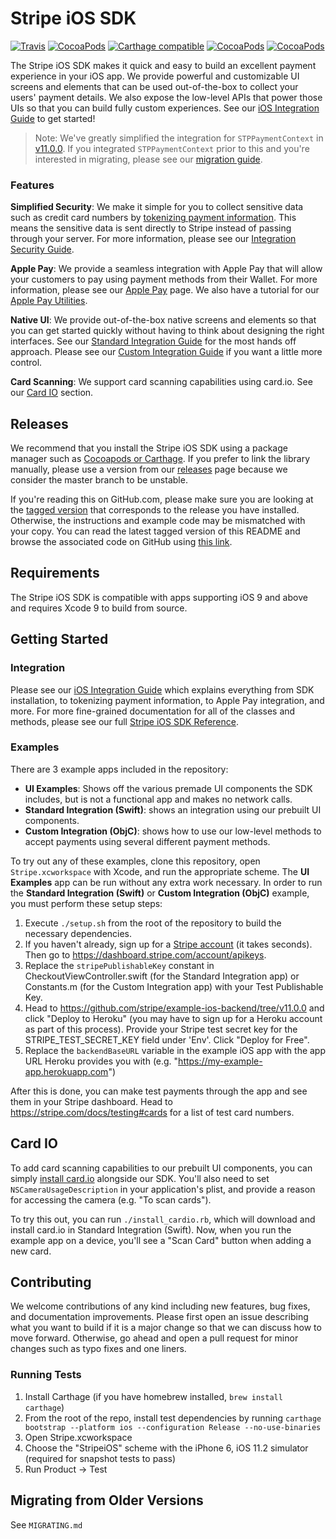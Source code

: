 # Stripe iOS SDK

[![Travis](https://img.shields.io/travis/stripe/stripe-ios/master.svg?style=flat)](https://travis-ci.org/stripe/stripe-ios)
[![CocoaPods](https://img.shields.io/cocoapods/v/Stripe.svg?style=flat)](http://cocoapods.org/?q=author%3Astripe%20name%3Astripe)
[![Carthage compatible](https://img.shields.io/badge/Carthage-compatible-4BC51D.svg?style=flat)](https://github.com/Carthage/Carthage)
[![CocoaPods](https://img.shields.io/cocoapods/l/Stripe.svg?style=flat)](https://github.com/stripe/stripe-ios/blob/master/LICENSE)
[![CocoaPods](https://img.shields.io/cocoapods/p/Stripe.svg?style=flat)](https://github.com/stripe/stripe-ios#)

The Stripe iOS SDK makes it quick and easy to build an excellent payment experience in your iOS app. We provide powerful and customizable UI screens and elements that can be used out-of-the-box to collect your users' payment details. We also expose the low-level APIs that power those UIs so that you can build fully custom experiences. See our [iOS Integration Guide](https://stripe.com/docs/mobile/ios) to get started!

> Note: We've greatly simplified the integration for `STPPaymentContext` in [v11.0.0](https://github.com/stripe/stripe-ios/releases/v11.0.0). If you integrated `STPPaymentContext` prior to this and you're interested in migrating, please see our [migration guide](https://github.com/stripe/stripe-ios/blob/master/MIGRATING.md#migration-from-versions--1100).

### Features

**Simplified Security**: We make it simple for you to collect sensitive data such as credit card numbers by [tokenizing payment information](https://stripe.com/docs/quickstart#collecting-payment-information). This means the sensitive data is sent directly to Stripe instead of passing through your server. For more information, please see our [Integration Security Guide](https://stripe.com/docs/security).

**Apple Pay**: We provide a seamless integration with Apple Pay that will allow your customers to pay using payment methods from their Wallet. For more information, please see our [Apple Pay](https://stripe.com/apple-pay) page. We also have a tutorial for our [Apple Pay Utilities](https://stripe.com/docs/mobile/ios/custom#apple-pay).

**Native UI**: We provide out-of-the-box native screens and elements so that you can get started quickly without having to think about designing the right interfaces. See our [Standard Integration Guide](https://stripe.com/docs/mobile/ios/standard) for the most hands off approach. Please see our [Custom Integration Guide](https://stripe.com/docs/mobile/ios/custom) if you want a little more control.

**Card Scanning**: We support card scanning capabilities using card.io. See our [Card IO](#card-io) section.

## Releases

We recommend that you install the Stripe iOS SDK using a package manager such as [Cocoapods or Carthage](https://stripe.com/docs/mobile/ios#getting-started). If you prefer to link the library manually, please use a version from our [releases](https://github.com/stripe/stripe-ios/releases) page because we consider the master branch to be unstable.

If you're reading this on GitHub.com, please make sure you are looking at the [tagged version](https://github.com/stripe/stripe-ios/tags) that corresponds to the release you have installed. Otherwise, the instructions and example code may be mismatched with your copy. You can read the latest tagged version of this README and browse the associated code on GitHub using
[this link](https://github.com/stripe/stripe-ios/tree/v13.0.2).

## Requirements

The Stripe iOS SDK is compatible with apps supporting iOS 9 and above and requires Xcode 9 to build from source.

## Getting Started

### Integration

Please see our [iOS Integration Guide](https://stripe.com/docs/mobile/ios) which explains everything from SDK installation, to tokenizing payment information, to Apple Pay integration, and more. For more fine-grained documentation for all of the classes and methods, please see our full [Stripe iOS SDK Reference](http://stripe.github.io/stripe-ios/docs/index.html).

### Examples

There are 3 example apps included in the repository:

- **UI Examples**: Shows off the various premade UI components the SDK includes, but is not a functional app and makes no network calls.
- **Standard Integration (Swift)**: shows an integration using our prebuilt UI components.
- **Custom Integration (ObjC)**: shows how to use our low-level methods to accept payments using several different payment methods.

To try out any of these examples, clone this repository, open `Stripe.xcworkspace` with Xcode, and run the appropriate scheme. The **UI Examples** app can be run without any extra work necessary. In order to run the **Standard Integration (Swift)** or **Custom Integration (ObjC)** example, you must perform these setup steps:

1. Execute `./setup.sh` from the root of the repository to build the necessary dependencies.
2. If you haven't already, sign up for a [Stripe account](https://dashboard.stripe.com/register) (it takes seconds). Then go to https://dashboard.stripe.com/account/apikeys.
3. Replace the `stripePublishableKey` constant in CheckoutViewController.swift (for the Standard Integration app) or Constants.m (for the Custom Integration app) with your Test Publishable Key.
4. Head to https://github.com/stripe/example-ios-backend/tree/v11.0.0 and click "Deploy to Heroku" (you may have to sign up for a Heroku account as part of this process). Provide your Stripe test secret key for the STRIPE_TEST_SECRET_KEY field under 'Env'. Click "Deploy for Free".
5. Replace the `backendBaseURL` variable in the example iOS app with the app URL Heroku provides you with (e.g. "https://my-example-app.herokuapp.com")

After this is done, you can make test payments through the app and see them in your Stripe dashboard. Head to https://stripe.com/docs/testing#cards for a list of test card numbers.

## Card IO

To add card scanning capabilities to our prebuilt UI components, you can simply [install card.io](https://github.com/card-io/card.io-iOS-SDK#setup) alongside our SDK. You'll also need to set `NSCameraUsageDescription` in your application's plist, and provide a reason for accessing the camera (e.g. "To scan cards").

To try this out, you can run `./install_cardio.rb`, which will download and install card.io in Standard Integration (Swift). Now, when you run the example app on a device, you'll see a "Scan Card" button when adding a new card.

## Contributing

We welcome contributions of any kind including new features, bug fixes, and documentation improvements. Please first open an issue describing what you want to build if it is a major change so that we can discuss how to move forward. Otherwise, go ahead and open a pull request for minor changes such as typo fixes and one liners.

### Running Tests

1. Install Carthage (if you have homebrew installed, `brew install carthage`)
2. From the root of the repo, install test dependencies by running `carthage bootstrap --platform ios --configuration Release --no-use-binaries`
3. Open Stripe.xcworkspace
4. Choose the "StripeiOS" scheme with the iPhone 6, iOS 11.2 simulator (required for snapshot tests to pass)
5. Run Product -> Test

## Migrating from Older Versions

See `MIGRATING.md`
